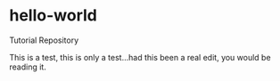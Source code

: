 # hello-world
Tutorial Repository


This is a test, this is only a test...had this been a real edit, you would be reading it.
